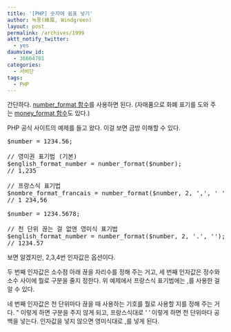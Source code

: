 ```yaml
---
title: '[PHP] 숫자에 쉼표 넣기'
author: 녹풍(綠風, Windgreen)
layout: post
permalink: /archives/1999
aktt_notify_twitter:
  - yes
daumview_id:
  - 36664701
categories:
  - 서버단
tags:
  - PHP
---
```

간단하다. [number_format 함수][1]를 사용하면 된다. (자매품으로 화폐 표기를 도와 주는 [money_format 함수][2]도 있다.)

PHP 공식 사이트의 예제를 들고 왔다. 이걸 보면 금방 이해할 수 있다.

<pre class="brush:php">$number = 1234.56;

// 영미권 표기법 (기본)
$english_format_number = number_format($number);
// 1,235

// 프랑스식 표기법
$nombre_format_francais = number_format($number, 2, &#039;,&#039;, &#039; &#039;);
// 1 234,56

$number = 1234.5678;

// 천 단위 끊는 걸 없앤 영미식 표기법
$english_format_number = number_format($number, 2, &#039;.&#039;, &#039;&#039;);
// 1234.57</pre>

보면 알겠지만, 2,3,4번 인자값은 옵션이다.

두 번째 인자값은 소수점 아래 끊을 자리수를 정해 주는 거고, 세 번째 인자값은 정수와 소수 사이에 뭘로 구분을 줄지 정한다. 위 예제에서 프랑스식 표기법에는 ,를 사용한 걸 알 수 있다.

네 번째 인자값은 천 단위마다 끊을 때 사용하는 기호를 뭘로 사용할 지를 정해 주는 거다. &#8221; 이렇게 하면 구분을 주지 않게 되고, 프랑스식대로 &#8216; &#8216; 이렇게 하면 천 단위마다 공백을 넣는다. 인자값을 넣지 않으면 영미식대로 ,를 넣게 된다.

 [1]: http://php.net/manual/kr/function.number-format.php
 [2]: http://www.php.net/manual/kr/function.money-format.php